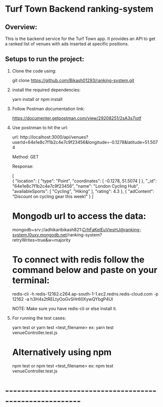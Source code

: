 # Turf Town Backend ranking-system

## Overview:

This is the backend service for the Turf Town app. It provides an API to get a ranked list of venues with ads inserted at specific positions.

## Setups to run the project:

1. Clone the code using:

    git clone https://github.com/Bikash01293/ranking-system.git

2. install the required dependencies:

    yarn install or npm install

3. Follow Postman documentation link:

    https://documenter.getpostman.com/view/29208251/2sA3s7iotf

4. Use postnman to hit the url:

    url: http://localhost:3000/api/venues?userId=64e1e8c7f1b2c4e7c9f23456&longitude=-0.1278&latitude=51.5074

    Method: GET

    Response:

    [   
        {
            "location": {
                "type": "Point",
                "coordinates": [
                    -0.1278,
                    51.5074
                ]
            },
            "_id": "64e1e8c7f1b2c4e7c9f23456",
            "name": "London Cycling Hub",
            "availableSports": [
                "Cycling",
                "Hiking"
            ],
            "rating": 4.3
        },
        {
            "adContent": "Discount on cycling gear this week!"
        }
    ]

   # Mongodb url to access the data:

    mongodb+srv://adhikaribikash821:CrhFaKeIEuViesHJ@ranking-system.l0uxy.mongodb.net/ranking-system?retryWrites=true&w=majority

   # To connect with redis follow the command below and paste on your terminal:

    redis-cli -h redis-12162.c264.ap-south-1-1.ec2.redns.redis-cloud.com -p 12162 -a h3H4s2tRELtyOoGvSHr60XywQYbgP4Ul

    NOTE: Make sure you have redis-cli or else install it.

6. For running the test cases:

    yarn test
        or
    yarn test <test_filename>
    ex: yarn test venueController.test.js

    # Alternatively using npm

    npm test
        or
    npm test <test_filename>
    ex: npm test venueController.test.js


# ---------------------------------------------------------
